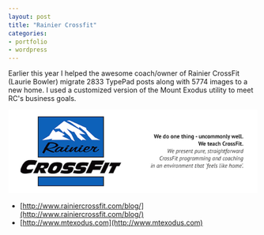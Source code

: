 ```yaml
---
layout: post
title: "Rainier Crossfit"
categories:
- portfolio
- wordpress
---
```


Earlier this year I helped the awesome coach/owner of Rainier CrossFit (Laurie Bowler) migrate 2833 TypePad posts along with 5774 images to a new home.  I used a customized version of the Mount Exodus utility to meet RC's business goals.  

![Rainier CrossFit](/images/posts/rainier-crossfit.png)

* [http://www.rainiercrossfit.com/blog/](http://www.rainiercrossfit.com/blog/)
* [http://www.mtexodus.com](http://www.mtexodus.com)